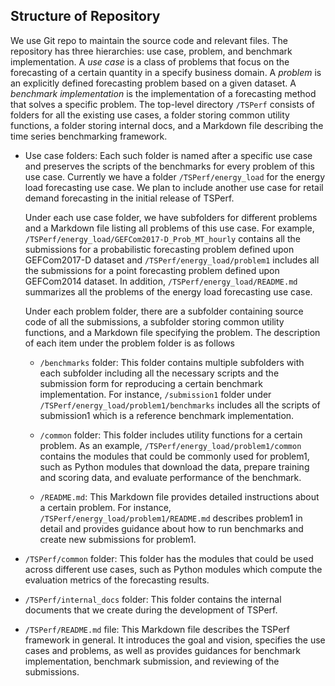 
## Structure of Repository

We use Git repo to maintain the source code and relevant files. The repository has three hierarchies: use case, problem, and benchmark implementation. A *use case* is a class of problems that focus on the forecasting of a certain quantity in a specify business domain. A *problem* is an explicitly defined forecasting problem based on a given dataset. A *benchmark implementation* is the implementation of a forecasting method that solves a specific problem. The top-level directory `/TSPerf` consists of folders for all the existing use cases, a folder storing common utility functions, a folder storing internal docs, and a Markdown file describing the time series benchmarking framework. 

* Use case folders: Each such folder is named after a specific use case and preserves the scripts of the benchmarks for every problem of this use case. Currently we have a folder `/TSPerf/energy_load` for the energy load forecasting use case. We plan to include another use case for retail demand forecasting in the initial release of TSPerf. 

  Under each use case folder, we have subfolders for different problems and a Markdown file listing all problems of this use case. For example, `/TSPerf/energy_load/GEFCom2017-D_Prob_MT_hourly` contains all the submissions for a probabilistic forecasting problem defined upon GEFCom2017-D dataset and `/TSPerf/energy_load/problem1` includes all the submissions for a point forecasting problem defined upon GEFCom2014 dataset. In addition, `/TSPerf/energy_load/README.md` summarizes all the problems of the energy load forecasting use case. 

  Under each problem folder, there are a subfolder containing source code of all the submissions, a subfolder storing common utility functions, and a Markdown file specifying the problem. The description of each item under the problem folder is as follows

    * `/benchmarks` folder: This folder contains multiple subfolders with each subfolder including all the necessary scripts and the submission form for reproducing a certain benchmark implementation. For instance, `/submission1` folder under `/TSPerf/energy_load/problem1/benchmarks` includes all the scripts of submission1 which is a reference benchmark implementation.
    

    * `/common` folder: This folder includes utility functions for a certain problem. As an example, `/TSPerf/energy_load/problem1/common` contains the modules that could be commonly used for problem1, such as Python modules that download the data, prepare training and scoring data, and evaluate performance of the benchmark. 

    * `/README.md`: This Markdown file provides detailed instructions about a certain problem. For instance, `/TSPerf/energy_load/problem1/README.md` describes problem1 in detail and provides guidance about how to run benchmarks and create new submissions for problem1. 

* `/TSPerf/common` folder: This folder has the modules that could be used across different use cases, such as Python modules which compute the evaluation metrics of the forecasting results.

* `/TSPerf/internal_docs` folder: This folder contains the internal documents that we create during the development of TSPerf. 

* `/TSPerf/README.md` file: This Markdown file describes the TSPerf framework in general. It introduces the goal and vision, specifies the use cases and problems, as well as provides guidances for benchmark implementation, benchmark submission, and reviewing of the submissions. 

